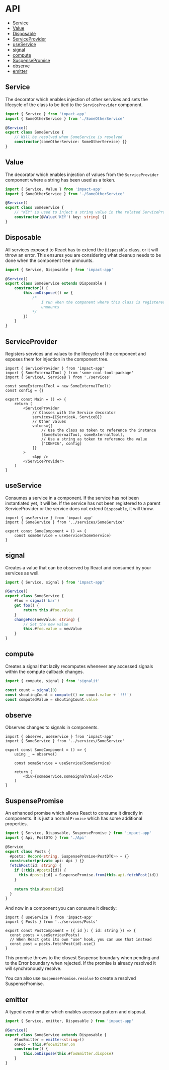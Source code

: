 # API

- [Service](#service)
- [Value](#value)
- [Disposable](#disposable)
- [ServiceProvider](#serviceprovider)
- [useService](#useservice)
- [signal](#signal)
- [compute](#compute)
- [SuspensePromise](#suspensepromise)
- [observe](#observe)
- [emitter](#emitter)

## Service

The decorator which enables injection of other services and sets the lifecycle of the class to be tied to the `ServiceProvider` component.

```ts
import { Service } from 'impact-app'
import { SomeOtherService } from './SomeOtherService'

@Service()
export class SomeService {
    // Will be resolved when SomeService is resolved
    constructor(someOtherService: SomeOtherService) {}
}
```

## Value

The decorator which enables injection of values from the `ServiceProvider` component where a string has been used as a token.

```ts
import { Service, Value } from 'impact-app'
import { SomeOtherService } from './SomeOtherService'

@Service()
export class SomeService {
    // "KEY" is used to inject a string value in the related ServiceProvider component
    constructor(@Value('KEY') key: string) {}
}
```

## Disposable

All services exposed to React has to extend the `Disposable` class, or it will throw an error. This ensures you are considering what cleanup needs to be done when the component tree unmounts.

```ts
import { Service, Disposable } from 'impact-app'

@Service()
export class SomeService extends Disposable {
    constructor() {
        this.onDispose(() => {
            /*
                I run when the component where this class is registered
                unmounts
            */
        })
    }
}
```

## ServiceProvider

Registers services and values to the lifecycle of the component and exposes them for injection in the component tree.

```tsx
import { ServiceProvider } from 'impact-app'
import { SomeExternalTool } from 'some-cool-tool-package'
import { ServiceA, ServiceB } from './services'

const someExternalTool = new SomeExternalTool()
const config = {}

export const Main = () => {
    return (
        <ServiceProvider
            // Classes with the Service decorator
            services={[ServiceA, ServiceB]}
            // Other values
            values={[
                // Use the class as token to reference the instance
                [SomeExternalTool, someExternalTool],
                // Use a string as token to reference the value
                ['CONFIG', config]
            ]}
        >
            <App />
        </ServiceProvider>
    )
}
```

## useService

Consumes a service in a component. If the service has not been instantiated yet, it will be. If the service has not been registered to a parent ServiceProvider or the service does not extend `Disposable`, it will throw.

```tsx
import { useService } from 'impact-app'
import { SomeService } from '../services/SomeService'

export const SomeComponent = () => {
    const someService = useService(SomeService)
}
```

## signal

Creates a value that can be observed by React and consumed by your services as well.

```ts
import { Service, signal } from 'impact-app'

@Service()
export class SomeService {
    #foo = signal('bar')
    get foo() {
        return this.#foo.value
    }
    changeFoo(newValue: string) {
        // Set the new value
        this.#foo.value = newValue
    }
}
```

## compute

Creates a signal that lazily recomputes whenever any accessed signals within the compute callback changes.

```ts
import { compute, signal } from 'signalit'

const count = signal(0)
const shoutingCount = compute(() => count.value + '!!!')
const computedValue = shoutingCount.value
```

## observe

Observes changes to signals in components.

```tsx
import { observe, useService } from 'impact-app'
import { SomeService } from '../services/SomeService'

export const SomeComponent = () => {
    using _ = observe()

    const someService = useService(SomeService)

    return (
        <div>{someService.someSignalValue}</div>
    )
}
```

## SuspensePromise

An enhanced promise which allows React to consume it directly in components. It is just a normal `Promise` which has some additional properties.

```ts
import { Service, Disposable, SuspensePromise } from 'impact-app'
import { Api, PostDTO } from './Api'

@Service
export class Posts {
  #posts: Record<string, SuspensePromise<PostDTO>> = {}
  constructor(private api: Api ) {}
  fetchPost(id: string) {
    if (!this.#posts[id]) { 
      this.#posts[id] = SuspensePromise.from(this.api.fetchPost(id))
    }
    
    return this.#posts[id]
  }
}
```

And now in a component you can consume it directly:

```tsx
import { useService } from 'impact-app'
import { Posts } from '../services/Posts'

export const PostComponent = ({ id }: { id: string }) => {
  const posts = useService(Posts)
  // When React gets its own "use" hook, you can use that instead
  const post = posts.fetchPost(id).use()
}
```

This promise throws to the closest Suspense boundary when pending and to the Error boundary when rejected. If the promise is already resolved it will synchronously resolve.

You can also use `SuspensePromise.resolve` to create a resolved SuspensePromise.

## emitter

A typed event emitter which enables accessor pattern and disposal.

```ts
import { Service, emitter, Disposable } from 'impact-app'

@Service()
export class SomeService extends Disposable {
    #fooEmitter = emitter<string>()
    onFoo = this.#fooEmitter.on
    constructor() {
        this.onDispose(this.#fooEmitter.dispose)
    }
}
```

